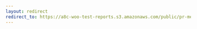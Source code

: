 ```yaml
---
layout: redirect
redirect_to: https://a8c-woo-test-reports.s3.amazonaws.com/public/pr-merge/38523/e2e/index.html
---
```

